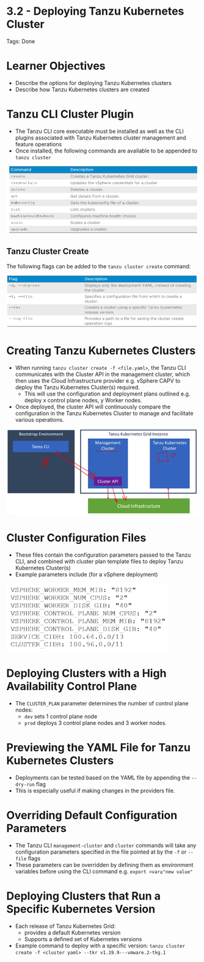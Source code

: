 # 3.2 - Deploying Tanzu Kubernetes Cluster

Tags: Done

# Learner Objectives

- Describe the options for deploying Tanzu Kubernetes clusters
- Describe how Tanzu Kubernetes clusters are created

# Tanzu CLI Cluster Plugin

- The Tanzu CLI core executable must be installed as well as the CLI plugins associated with Tanzu Kubernetes cluster management and feature operations
- Once installed, the following commands are available to be appended to `tanzu cluster`

![Untitled](img/tanzu-cluster-commands.png)

## Tanzu Cluster Create

The following  flags can be added to the `tanzu cluster create` command:

![Untitled](img/tanzu-cluster-create-flags.png)

# Creating Tanzu Kubernetes Clusters

- When running `tanzu cluster create -f <file.yaml>`, the Tanzu CLI communicates with the Cluster API in the management cluster, which then uses the Cloud Infrastructure provider e.g. vSphere CAPV to deploy the Tanzu Kubernetes Cluster(s) required.
  - This will use the configuration and deployment plans outlined e.g. deploy x control plane nodes, y  Worker nodes.
- Once deployed, the cluster API will continuously compare the configuration in the Tanzu Kubernetes Cluster to manage and facilitate various operations.

![Untitled](img/tk-cluster-creation-flow.png)

# Cluster Configuration Files

- These files contain the configuration parameters passed to the Tanzu CLI, and combined with cluster plan template files to deploy Tanzu Kubernetes Cluster(s)
- Example parameters include (for a vSphere deployment)

![Untitled](img/cluster-config-vars.png)

# Deploying Clusters with a High Availability Control Plane

- The `CLUSTER_PLAN` parameter determines the number of control plane nodes:
  - `dev` sets 1 control plane node
  - `prod` deploys 3 control plane nodes and 3 worker nodes.

# Previewing the YAML File for Tanzu Kubernetes Clusters

- Deployments can be tested based on the YAML file by appending the `--dry-run` flag
- This is especially useful if making changes in the providers file.

# Overriding Default Configuration Parameters

- The Tanzu CLI `management-cluster` and `cluster` commands will take any configuration parameters specified in the file pointed at by the `-f` or `--file` flags
- These parameters can be overridden by defining them as environment variables before using the CLI command e.g.
`export <var≥"new value"`

# Deploying Clusters that Run a Specific Kubernetes Version

- Each release of Tanzu Kubernetes Grid:
  - provides a default Kubernetes version
  - Supports a defined set of Kubernetes versions
- Example command to deploy with a specific version:
`tanzu cluster create -f <cluster yaml> --tkr v1.19.9---vmware.2-tkg.1`

